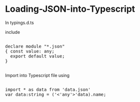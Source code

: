# Loading-JSON-into-Typescript

In typings.d.ts

include

<pre>

declare module "*.json"
{ const value: any;
  export default value;
}

</pre>

Import into Typescript file using

<pre>

import * as data from 'data.json'
var data:string = ('<'any'>'data).name;

</pre>
